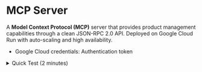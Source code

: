 # MCP Server

A **Model Context Protocol (MCP)** server that provides product management capabilities through a clean JSON-RPC 2.0 API. Deployed on Google Cloud Run with auto-scaling and high availability.

- Google Cloud credentials: Authentication token
<details>
<summary>Quick Test (2 minutes)</summary>

### For New Contributors: Get Access

**Required for Testing:**
- MICROSERVICE_URL: Backend service endpoint
- Google Cloud credentials: Authentication token

**How to get access:**
1. Contact Repository Owner: Reach out to [@racho8](https://github.com/racho8) via:
  - GitHub Issues: [Create new issue](https://github.com/racho8/ravi-mcp-server/issues/new)
  - Email: (see GitHub profile)
  - Slack/Teams: (if you're on the same team)
2. What to include in your request:
  - Your GitHub username
  - Intended use case (testing, development, integration)
  - Google Cloud account email (for IAM permissions)
3. What you'll receive:
  - MICROSERVICE_URL endpoint
  - Google Cloud project access
  - Setup instructions specific to your use case

For Team Members: See [`docs/TEAM_ACCESS.md`](docs/TEAM_ACCESS.md) for detailed access setup.

### 1. Get Access Token (After Getting Access)

```bash
gcloud auth login
gcloud auth print-access-token
```

### 2.Available Tools
<details>
<summary>Available Tools</summary>

| Tool                    | Purpose                              | Example Usage                                 |
|-------------------------|--------------------------------------|-----------------------------------------------|
| list_products           | Get all products                     | "show me all products"                        |
| create_product          | Add new product                      | "create product: Laptop, Electronics, $999"   |
| get_product             | Get specific product                 | "get product with ID 123"                     |
| update_product          | Modify product                       | "update product 123 price to $899"            |
| delete_product          | Remove product                       | "delete product 123"                          |
| create_multiple_products| Add multiple products                | "add these products: [...]"                   |
| update_products         | Update multiple products at once     | "update these products: [...]"                |
| delete_products         | Delete multiple products at once     | "delete these products: [...]"                |
| health_check            | Server status                        | "health check"                                |

</details>

go version  # Should be 1.23+
go test -v ./...
go run main.go
<details>
<summary>Local Development</summary>

### For New Contributors: Setup Requirements

**Required Configuration:**
- MICROSERVICE_URL: Backend service endpoint (contact repository owner)
- Google Cloud credentials: Project access for authentication

**To get started with local development:**
1. Request access from [@racho8](https://github.com/racho8) (see "Quick Test" section above)
2. Follow the setup steps below after receiving your configuration

### Setup Go Environment

```bash
./setup-go-env.sh
go version  # Should be 1.23+
```

### Run Locally (After Getting Access)

```bash
go mod download
go test -v ./...
export MICROSERVICE_URL="<MICROSERVICE_URL_PROVIDED_BY_OWNER>"
export PORT="8080"
go run main.go
curl http://localhost:8080/health
```

**Tip:** Create a `.env` file with your environment variables for convenience:
```bash
MICROSERVICE_URL=<your_microservice_url>
PORT=8080
```

</details>

<details>
<summary>Integration</summary>

## Project Structure

```
ravi-mcp-server/
├── main.go                        # Core server
├── business.go                    # Product business logic
├── handlers.go                    # HTTP handlers
├── models.go                      # Data models
├── tools.go                       # Tool schemas

├── config/                        # MCP configurations
│   └── MCP_CONFIGURATION.md      # MCP config doc
├── docs/                          # Team access & diagrams
│   └── TEAM_ACCESS.md            # Team authentication
│   └── architecture-diagram.svg  # Architecture diagram
├── tests/                         # Test scripts & Postman
│   ├── POSTMAN_IMPORT.md         # Postman import guide
│   ├── postman_collection_v2.json# Postman collection
│   ├── run_tests.sh              # Automated test runner
│   └── test_commands.sh          # Manual cURL commands
├── setup-go-env.sh               # Environment setup
├── Dockerfile                    # Container build
├── go.mod, go.sum                # Go modules
```

gcloud run services describe ravi-mcp-server \
gcloud run services add-iam-policy-binding ravi-mcp-server \
<details>
<summary>Deployment & Management</summary>

### Cloud Run Commands (For Authorized Users)

```bash
gcloud run services update ravi-mcp-server \
    --region=europe-west3 \
    --set-env-vars "MICROSERVICE_URL=<MICROSERVICE_URL>"
gcloud run services describe ravi-mcp-server \
  --region=europe-west3 \
  --format="value(spec.template.spec.containers[0].env)"
gcloud run services add-iam-policy-binding ravi-mcp-server \
  --region=europe-west3 \
  --member="user:teammate@domain.com" \
  --role="roles/run.invoker"
```

**Note:** These commands require Google Cloud project access. Contact repository owner for permissions.

### Required Secrets (For Contributors with Deploy Access)

For GitHub Actions deployment, these secrets must be configured:
- GCP_SA_KEY: Google Cloud service account key
- GCP_PROJECT_ID: Google Cloud project ID
- MICROSERVICE_URL: Backend microservice endpoint
- ALLOWED_ORIGIN: CORS allowed origin

**Setup Guide:** Contact the repository owner for security and deployment instructions.

</details>

<details>
<summary>Need More Details?</summary>

- Team Setup: [`docs/TEAM_ACCESS.md`](docs/TEAM_ACCESS.md) - Team authentication
- Configuration: [`config/MCP_CONFIGURATION.md`](config/MCP_CONFIGURATION.md) - MCP setup
- Postman Import: [`tests/POSTMAN_IMPORT.md`](tests/POSTMAN_IMPORT.md) - Postman import guide

</details>



## ⚡️ Latest Changes & Migration Notes

- Security and some test documentation files have been removed.
- Only the following tools are available:
  - `welcome_message`, `health_check`, `create_product`, `get_product`, `update_product`, `delete_product`, `list_products`, `create_multiple_products`, `update_products`, `delete_products`
- All Go files use `package main` and there are no local imports.
- The only required environment variable is `MICROSERVICE_URL`.
- The server exposes `/health` and `/mcp` endpoints.
- Use `tests/run_tests.sh` for automated testing and `tests/test_commands.sh` for manual cURL commands.
- For configuration, see `config/MCP_CONFIGURATION.md` and for team access, see `docs/TEAM_ACCESS.md`.
- The project structure has been simplified and some files have been removed.
